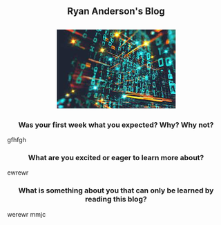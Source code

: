 <h2 align="center">Ryan Anderson's Blog </h2>
<h2 align="center"><img src="blogimage1.jpg" alt="Floating Numbers"></h2>

<h3 align="center">Was your first week what you expected? Why? Why not?</h3>

gfhfgh

<h3 align="center">What are you excited or eager to learn more about?</h3>

ewrewr

<h3 align="center">What is something about you that can only be learned by reading this blog?</h3>

werewr mmjc
